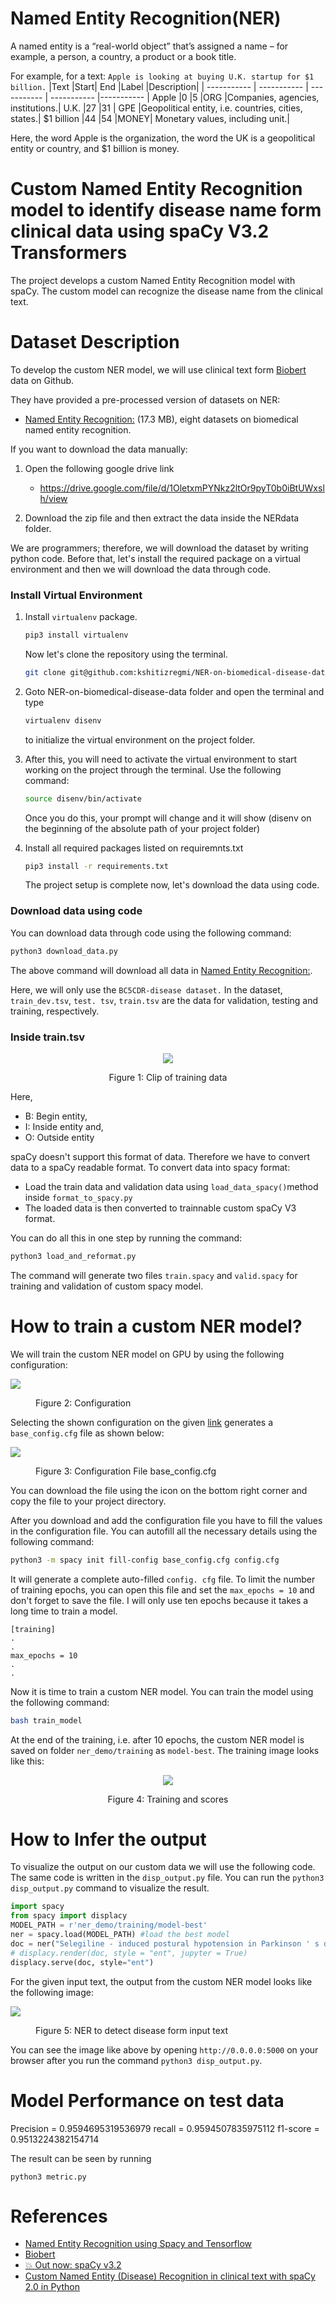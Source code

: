 # Named Entity Recognition(NER)

A named entity is a “real-world object” that’s assigned a name – for example, a person, a country, a product or a book title. 

For example, for a text: `Apple is looking at buying U.K. startup for $1 billion.`
|Text   |Start| End |Label  |Description|
| ----------- | ----------- | ----------- | ----------- |----------- |
Apple   |0  |5  |ORG    |Companies, agencies, institutions.|
U.K.    |27 |31 |   GPE |Geopolitical entity, i.e. countries, cities, states.|
$1 billion  |44 |54 |MONEY| Monetary values, including unit.|

Here, the word Apple is the organization, the word the UK is a geopolitical entity or country, and $1 billion is money. 

# Custom Named Entity Recognition model to identify disease name form clinical data using spaCy V3.2 Transformers

The project develops a custom Named Entity Recognition model with spaCy. The custom model can recognize the disease name from the clinical text.
# Dataset Description
To develop the custom NER model, we will use clinical text form [Biobert](https://github.com/dmis-lab/biobert) data on Github. 

They have provided a pre-processed version of datasets on NER:
* [Named Entity Recognition:](https://drive.google.com/file/d/1OletxmPYNkz2ltOr9pyT0b0iBtUWxslh/view) (17.3 MB), eight datasets on biomedical named entity recognition.


If you want to download the data manually:
1. Open the following google drive link
   *  https://drive.google.com/file/d/1OletxmPYNkz2ltOr9pyT0b0iBtUWxslh/view
  
2. Download the zip file and then extract the data inside the NERdata folder.

We are programmers; therefore, we will download the dataset by writing python code. Before that, let's install the required package on a virtual environment and then we will download the data through code.

### Install Virtual Environment

1. Install `virtualenv` package.

    ```sh
    pip3 install virtualenv
    ```
    Now let's clone the repository using the terminal.
    ```sh
    git clone git@github.com:kshitizregmi/NER-on-biomedical-disease-data.git
    ```

2. Goto NER-on-biomedical-disease-data folder and open the terminal and type 

    ```sh
    virtualenv disenv
    ``` 
    to initialize the virtual environment on the project folder.


3. After this, you will need to activate the virtual environment to start working on the project through the terminal. Use the following command:

    ```sh
    source disenv/bin/activate
    ``` 

    Once you do this, your prompt will change and it will show (disenv on the beginning of the absolute path of your project folder)

4. Install all required packages listed on requiremnts.txt

    ```sh
    pip3 install -r requirements.txt
    ``` 
    The project setup is complete now, let's download the data using code.


### Download data using code

You can download data through code using the following command:
```sh
python3 download_data.py
```
The above command will download all data in [Named Entity Recognition:](https://drive.google.com/file/d/1OletxmPYNkz2ltOr9pyT0b0iBtUWxslh/view).

Here, we will only use the `BC5CDR-disease dataset.` In the dataset, `train_dev.tsv`, `test. tsv`, `train.tsv` are the data for validation, testing and training, respectively.

### Inside train.tsv

<center>
<img src = "https://drive.google.com/uc?export=view&id=184BsKaYyecW5CPTqO2OkipADebIOpUNw"/>
<figure caption >Figure 1: Clip of training data </figure caption>
</center>

Here,
*  B: Begin entity, 
*  I: Inside entity and,
*  O: Outside entity

spaCy doesn't support this format of data. Therefore we have to convert data to a spaCy readable format. To convert data into spacy format:
* Load the  train data and validation data using `load_data_spacy()`method inside `format_to_spacy.py`
* The loaded data is then converted to trainnable custom spaCy V3 format. 

You can do all this in one step by running the command:

```python
python3 load_and_reformat.py
```
The command will generate two files `train.spacy` and `valid.spacy` for training and validation of custom spacy model.


# How to train a custom NER model?


We will train the custom NER model on GPU by using the following configuration:


<img src = "https://drive.google.com/uc?export=view&id=1iu1m8UX_U49QBSCX63s5RVWyDx-M5UQ-"/>
<figure caption >Figure 2: Configuration </figure caption>

Selecting the shown configuration on the given [link](https://spacy.io/usage/training#config) generates a `base_config.cfg` file as shown below:


<img src = "https://drive.google.com/uc?export=view&id=10qMeeuRQu7myhr6m4reaCYpqLh6S1s-o"/>
<figure caption >Figure 3: Configuration File base_config.cfg</figure caption>

You can download the file using the icon on the bottom right corner and copy the file to your project directory.

After you download and add the configuration file you have to fill the values in the configuration file. You can autofill all the necessary details using the following command:

```sh
python3 -m spacy init fill-config base_config.cfg config.cfg
```

It will generate a complete auto-filled `config. cfg` file. To limit the number of training epochs, you can open this file and set the `max_epochs = 10` and don't forget to save the file. I will only use ten epochs because it takes a long time to train a model.

```config
[training]
.
.
max_epochs = 10
.
.
```

Now it is time to train a custom NER model. You can train the model using the following command:

```sh 
bash train_model
```
At the end of the training, i.e. after 10 epochs, the custom NER model is saved on folder `ner_demo/training` as `model-best`. The training image looks like this:


<center>
<img src = "https://drive.google.com/uc?export=view&id=1xO5wMNFqI21S5R9sUXmQSMncUP2Bj09u"/>
<figure caption >Figure 4: Training and scores </figure caption>
</center>



# How to Infer the output

To visualize the output on our custom data we will use the following code. The same code is written in the `disp_output.py` file. You can run the `python3 disp_output.py` command to visualize the result.


```python
import spacy
from spacy import displacy
MODEL_PATH = r'ner_demo/training/model-best'
ner = spacy.load(MODEL_PATH) #load the best model
doc = ner("Selegiline - induced postural hypotension in Parkinson ' s disease : a longitudinal study on the effects of drug withdrawal.The aims of this study were to confirm our previous findings in a separate cohort of patients and to determine the time course of the cardiovascular consequences of stopping selegiline in the expectation that this might shed light on the mechanisms by which the drug causes orthostatic hypotension")
# displacy.render(doc, style = "ent", jupyter = True)
displacy.serve(doc, style="ent")
```

For the given input text, the output from the custom NER model looks like the following image:

<img src = "https://drive.google.com/uc?export=view&id=1mW1gZjUlwjxQoF8jHsxpHi0mrr5L_Ter"/>
<figure caption >Figure 5: NER to detect disease form input text </figure caption>

You can see the image like above by opening `http://0.0.0.0:5000` on your browser after you run the command `python3 disp_output.py`.

# Model Performance on test data

Precision  = 0.9594695319536979
recall = 0.9594507835975112
f1-score = 0.9513224382154714

The result can be seen by running

```python3
python3 metric.py
```

# References
* [Named Entity Recognition using Spacy and Tensorflow](https://aihub.cloud.google.com/u/0/p/products%2F2290fc65-0041-4c87-a898-0289f59aa8ba)
* [Biobert](https://github.com/dmis-lab/biobert)
* [💥 Out now: spaCy v3.2 ](https://spacy.io)
* [Custom Named Entity (Disease) Recognition in clinical text with spaCy 2.0 in Python](https://github.com/rsreetech/CustomNERwithspaCy)
